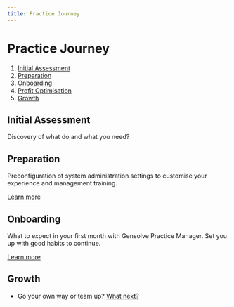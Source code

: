 ```yaml
---
title: Practice Journey
---
```


# Practice Journey

1. [Initial Assessment](./initial-assessment/)
2. [Preparation](./preparation/)
3. [Onboarding](./onboarding/)
4. [Profit Optimisation](./profit-optimisation/)
5. [Growth](./growth/)

## Initial Assessment

Discovery of what do and what you need?

## Preparation

Preconfiguration of system administration settings to customise your experience and management training.

[Learn more](./preparation.md)

## Onboarding

What to expect in your first month with Gensolve Practice Manager. Set you up with good habits to continue.

[Learn more](./onboarding.md)

## Growth

- Go your own way or team up? [What next?](/growth/)
